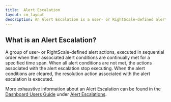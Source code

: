 ```yaml
---
title:  Alert Escalation
layout: cm_layout
description: An Alert Escalation is a user- or RightScale-defined alert action, executed in sequential order when associated alert conditions are continually met for a specified time span.
---
```


## What is an Alert Escalation?

A group of user- or RightScale-defined alert actions, executed in sequential order when their associated alert conditions are continually met for a specified time span. When all alert conditions are not met, the actions associated with the alert escalation stop executing. When the alert conditions are cleared, the resolution action associated with the alert escalation is executed.

More exhaustive information about an Alert Escalation can be found in the [Dashboard Users Guide](/cm/dashboard/index.html) under [Alert Escalations](/cm/dashboard/design/alert_escalations/index.html).

